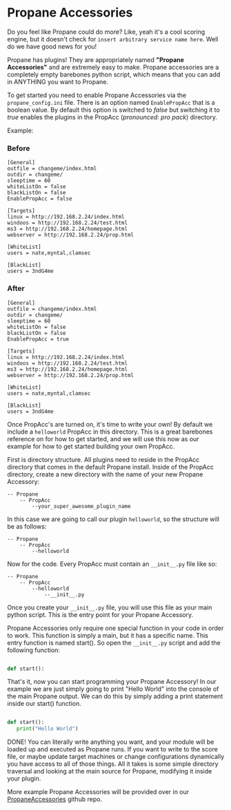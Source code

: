 # Propane Accessories

Do you feel like Propane could do more? Like, yeah it's a cool scoring engine, but it doesn't check for `insert arbitrary service name here`. Well do we have good news for you!

Propane has plugins! They are appropriately named **"Propane Accessories"** and are extremely easy to make. Propane accessories are a completely empty barebones python script, which means that you can add in ANYTHING you want to Propane.

To get started you need to enable Propane Accessories via the `propane_config.ini` file. There is an option named `EnablePropAcc` that is a boolean value. By default this option is switched to *false* but switching it to *true* enables the plugins in the PropAcc (*pronounced: pro pack*) directory.

Example:


### Before
```
[General]
outfile = changeme/index.html
outdir = changeme/
sleeptime = 60
whiteListOn = false
blackListOn = false
EnablePropAcc = false

[Targets]
linux = http://192.168.2.24/index.html
windoos = http://192.168.2.24/test.html
ms3 = http://192.168.2.24/homepage.html
webserver = http://192.168.2.24/prop.html

[WhiteList]
users = nate,myntal,clamsec

[BlackList]
users = 3ndG4me
```

### After
```
[General]
outfile = changeme/index.html
outdir = changeme/
sleeptime = 60
whiteListOn = false
blackListOn = false
EnablePropAcc = true

[Targets]
linux = http://192.168.2.24/index.html
windoos = http://192.168.2.24/test.html
ms3 = http://192.168.2.24/homepage.html
webserver = http://192.168.2.24/prop.html

[WhiteList]
users = nate,myntal,clamsec

[BlackList]
users = 3ndG4me
```


Once PropAcc's are turned on, it's time to write your own! By default we include a `helloworld` PropAcc in this directory. This is a great barebones reference on for how to get started, and we will use this now as our example for how to get started building your own PropAcc.

First is directory structure. All plugins need to reside in the PropAcc directory that comes in the default Propane install. Inside of the PropAcc directory, create a new directory with the name of your new Propane Accessory:

```
-- Propane
    -- PropAcc
        --your_super_awesome_plugin_name
```

In this case we are going to call our plugin `helloworld`, so the structure will be as follows:

```
-- Propane
    -- PropAcc
        --helloworld
```

Now for the code. Every PropAcc must contain an `__init__.py` file like so:

```
-- Propane
    -- PropAcc
        --helloworld
            --__init__.py
```
 
 Once you create your `__init__.py` file, you will use this file as your main python script. This is the entry point for your Propane Accessory.

 Propane Accessories only require one special function in your code in order to work. This function is simply a main, but it has a specific name. This entry function is named start(). So open the `__init__.py` script and add the following function:

 ```py

 def start():


 ```

 That's it, now you can start programming your Propane Accessory! In our example we are just simply going to print "Hello World" into the console of the main Propane output. We can do this by simply adding a print statement inside our start() function.

 ```py

 def start():
    print("Hello World")

```

DONE! You can literally write anything you want, and your module will be loaded up and executed as Propane runs. If you want to write to the score file, or maybe update target machines or change configurations dynamically you have access to all of those things. All it takes is some simple directory traversal and looking at the main source for Propane, modifying it inside your plugin.

More example Propane Accessories will be provided over in our [PropaneAccessories](https://github.com/InjectionSoftwareDevelopment/PropaneAccessories) github repo.
